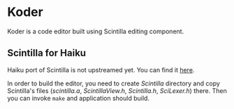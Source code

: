# Koder

Koder is a code editor built using Scintilla editing component.

## Scintilla for Haiku

Haiku port of Scintilla is not upstreamed yet. You can find it [here](http://bitbucket.org/KapiX/scintilla).

In order to build the editor, you need to create *Scintilla* directory and copy Scintilla's files (*scintilla.a*, *ScintillaView.h*, *Scintilla.h*, *SciLexer.h*) there.
Then you can invoke `make` and application should build.